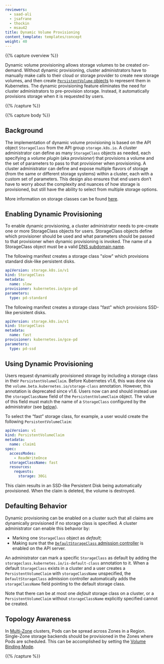 ```yaml
---
reviewers:
  - saad-ali
  - jsafrane
  - thockin
  - msau42
title: Dynamic Volume Provisioning
content_template: templates/concept
weight: 40
---
```


{{% capture overview %}}

Dynamic volume provisioning allows storage volumes to be created on-demand.
Without dynamic provisioning, cluster administrators have to manually make calls
to their cloud or storage provider to create new storage volumes, and then
create [`PersistentVolume` objects](/docs/concepts/storage/persistent-volumes/)
to represent them in Kubernetes. The dynamic provisioning feature eliminates the
need for cluster administrators to pre-provision storage. Instead, it
automatically provisions storage when it is requested by users.

{{% /capture %}}

{{% capture body %}}

## Background

The implementation of dynamic volume provisioning is based on the API object
`StorageClass` from the API group `storage.k8s.io`. A cluster administrator can
define as many `StorageClass` objects as needed, each specifying a _volume
plugin_ (aka _provisioner_) that provisions a volume and the set of parameters
to pass to that provisioner when provisioning. A cluster administrator can
define and expose multiple flavors of storage (from the same or different
storage systems) within a cluster, each with a custom set of parameters. This
design also ensures that end users don’t have to worry about the complexity and
nuances of how storage is provisioned, but still have the ability to select from
multiple storage options.

More information on storage classes can be found
[here](/docs/concepts/storage/storage-classes/).

## Enabling Dynamic Provisioning

To enable dynamic provisioning, a cluster administrator needs to pre-create one
or more StorageClass objects for users. StorageClass objects define which
provisioner should be used and what parameters should be passed to that
provisioner when dynamic provisioning is invoked. The name of a StorageClass
object must be a valid
[DNS subdomain name](/docs/concepts/overview/working-with-objects/names#dns-subdomain-names).

The following manifest creates a storage class "slow" which provisions standard
disk-like persistent disks.

```yaml
apiVersion: storage.k8s.io/v1
kind: StorageClass
metadata:
  name: slow
provisioner: kubernetes.io/gce-pd
parameters:
  type: pd-standard
```

The following manifest creates a storage class "fast" which provisions SSD-like
persistent disks.

```yaml
apiVersion: storage.k8s.io/v1
kind: StorageClass
metadata:
  name: fast
provisioner: kubernetes.io/gce-pd
parameters:
  type: pd-ssd
```

## Using Dynamic Provisioning

Users request dynamically provisioned storage by including a storage class in
their `PersistentVolumeClaim`. Before Kubernetes v1.6, this was done via the
`volume.beta.kubernetes.io/storage-class` annotation. However, this annotation
is deprecated since v1.6. Users now can and should instead use the
`storageClassName` field of the `PersistentVolumeClaim` object. The value of
this field must match the name of a `StorageClass` configured by the
administrator (see [below](#enabling-dynamic-provisioning)).

To select the “fast” storage class, for example, a user would create the
following `PersistentVolumeClaim`:

```yaml
apiVersion: v1
kind: PersistentVolumeClaim
metadata:
  name: claim1
spec:
  accessModes:
    - ReadWriteOnce
  storageClassName: fast
  resources:
    requests:
      storage: 30Gi
```

This claim results in an SSD-like Persistent Disk being automatically
provisioned. When the claim is deleted, the volume is destroyed.

## Defaulting Behavior

Dynamic provisioning can be enabled on a cluster such that all claims are
dynamically provisioned if no storage class is specified. A cluster
administrator can enable this behavior by:

- Marking one `StorageClass` object as _default_;
- Making sure that the
  [`DefaultStorageClass` admission controller](/docs/reference/access-authn-authz/admission-controllers/#defaultstorageclass)
  is enabled on the API server.

An administrator can mark a specific `StorageClass` as default by adding the
`storageclass.kubernetes.io/is-default-class` annotation to it. When a default
`StorageClass` exists in a cluster and a user creates a `PersistentVolumeClaim`
with `storageClassName` unspecified, the `DefaultStorageClass` admission
controller automatically adds the `storageClassName` field pointing to the
default storage class.

Note that there can be at most one _default_ storage class on a cluster, or a
`PersistentVolumeClaim` without `storageClassName` explicitly specified cannot
be created.

## Topology Awareness

In [Multi-Zone](/docs/setup/multiple-zones) clusters, Pods can be spread across
Zones in a Region. Single-Zone storage backends should be provisioned in the
Zones where Pods are scheduled. This can be accomplished by setting the
[Volume Binding Mode](/docs/concepts/storage/storage-classes/#volume-binding-mode).

{{% /capture %}}
